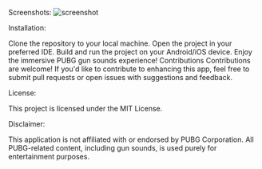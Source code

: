 Screenshots:
![screenshot](https://github.com/princeantonyno1/pubg_gun_sounds/assets/148847362/a6168e15-07d5-4aa3-95df-6e5fa9fe34e4)


Installation:

Clone the repository to your local machine.
Open the project in your preferred IDE.
Build and run the project on your Android/iOS device.
Enjoy the immersive PUBG gun sounds experience!
Contributions
Contributions are welcome! If you'd like to contribute to enhancing this app, feel free to submit pull requests or open issues with suggestions and feedback.

License:

This project is licensed under the MIT License.

Disclaimer:

This application is not affiliated with or endorsed by PUBG Corporation. All PUBG-related content, including gun sounds, is used purely for entertainment purposes.
